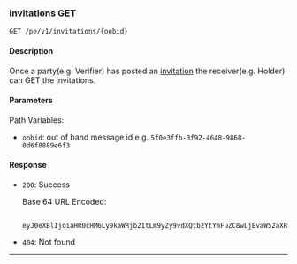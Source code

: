 ### invitations GET

`GET /pe/v1/invitations/{oobid}`


#### Description

Once a party(e.g. Verifier) has posted an [invitation](a0_pe_invitations_post.md) the receiver(e.g. Holder) can GET the invitations.


#### Parameters

Path Variables:

* `oobid`: out of band message id e.g. `5f0e3ffb-3f92-4648-9868-0d6f8889e6f3`


#### Response

  * `200`: Success
     
    Base 64 URL Encoded:

    ``` 
     eyJ0eXBlIjoiaHR0cHM6Ly9kaWRjb21tLm9yZy9vdXQtb2YtYmFuZC8wLjEvaW52aXRhdGlvbiIsImlkIjoiNjkyMTJhM2EtZDA2OC00ZjlkLWEyZGQtNDc0MWJjYTg5YWYzIiwiZnJvbSI6ImRpZDpleGFtcGxlOmFsaWNlIiwiYm9keSI6eyJnb2FsX2NvZGUiOiIiLCJnb2FsIjogIiIsInJlcXVlc3R
    ```

* `404`: Not found
****